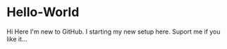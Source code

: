 # Hello-World

Hi 
Here I'm new to GitHub. I starting my new setup here. Suport me if you like it...
